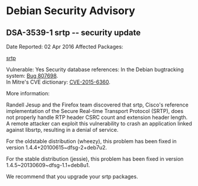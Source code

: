 
Debian Security Advisory
========================


DSA-3539-1 srtp -- security update
----------------------------------



Date Reported:
02 Apr 2016
Affected Packages:

[srtp](https://packages.debian.org/src:srtp)

Vulnerable:
Yes
Security database references:
In the Debian bugtracking system: [Bug 807698](https://bugs.debian.org/cgi-bin/bugreport.cgi?bug=807698).  
In Mitre's CVE dictionary: [CVE-2015-6360](https://security-tracker.debian.org/tracker/CVE-2015-6360).  

More information:

Randell Jesup and the Firefox team discovered that srtp, Cisco's
reference implementation of the Secure Real-time Transport Protocol
(SRTP), does not properly handle RTP header CSRC count and extension
header length. A remote attacker can exploit this vulnerability to crash
an application linked against libsrtp, resulting in a denial of service.


For the oldstable distribution (wheezy), this problem has been fixed
in version 1.4.4+20100615~dfsg-2+deb7u2.


For the stable distribution (jessie), this problem has been fixed in
version 1.4.5~20130609~dfsg-1.1+deb8u1.


We recommend that you upgrade your srtp packages.






